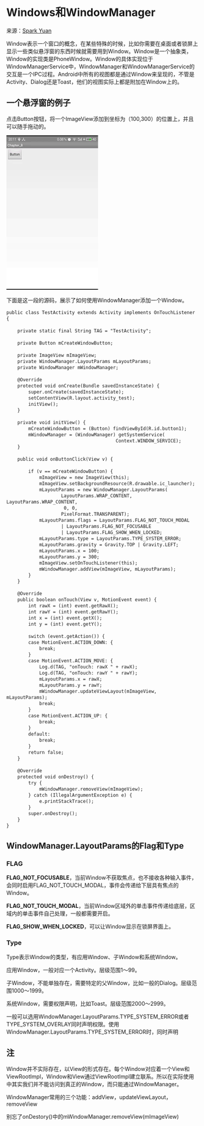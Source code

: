 # Windows和WindowManager

来源：[Spark Yuan](http://sparkyuan.me/2016/03/11/Windows%E5%92%8CWindowManager/)

Window表示一个窗口的概念，在某些特殊的时候，比如你需要在桌面或者锁屏上显示一些类似悬浮窗的东西时候就需要用到Window。Window是一个抽象类，Window的实现类是PhoneWindow。Window的具体实现位于WindowManagerService中，WindowManager和WindowManagerService的交互是一个IPC过程。Android中所有的视图都是通过Window来呈现的，不管是Activity、Dialog还是Toast，他们的视图实际上都是附加在Window上的。

## 一个悬浮窗的例子

点击Button按钮，将一个ImageView添加到坐标为（100,300）的位置上，并且可以随手拖动的。

![](2/1.gif)

下面是这一段的源码，展示了如何使用WindowManager添加一个Window。

```
public class TestActivity extends Activity implements OnTouchListener {

    private static final String TAG = "TestActivity";

    private Button mCreateWindowButton;

    private ImageView mImageView;
    private WindowManager.LayoutParams mLayoutParams;
    private WindowManager mWindowManager;

    @Override
    protected void onCreate(Bundle savedInstanceState) {
        super.onCreate(savedInstanceState);
        setContentView(R.layout.activity_test);
        initView();
    }

    private void initView() {
        mCreateWindowButton = (Button) findViewById(R.id.button1);
        mWindowManager = (WindowManager) getSystemService(
        								Context.WINDOW_SERVICE);
    }

    public void onButtonClick(View v) {

        if (v == mCreateWindowButton) {
            mImageView = new ImageView(this);
            mImageView.setBackgroundResource(R.drawable.ic_launcher);
            mLayoutParams = new WindowManager.LayoutParams(
                    LayoutParams.WRAP_CONTENT, LayoutParams.WRAP_CONTENT,
                     0, 0,
                    PixelFormat.TRANSPARENT);
            mLayoutParams.flags = LayoutParams.FLAG_NOT_TOUCH_MODAL
                    | LayoutParams.FLAG_NOT_FOCUSABLE
                    | LayoutParams.FLAG_SHOW_WHEN_LOCKED;
            mLayoutParams.type = LayoutParams.TYPE_SYSTEM_ERROR;
            mLayoutParams.gravity = Gravity.TOP | Gravity.LEFT;
            mLayoutParams.x = 100;
            mLayoutParams.y = 300;
            mImageView.setOnTouchListener(this);
            mWindowManager.addView(mImageView, mLayoutParams);
        }
    }

    @Override
    public boolean onTouch(View v, MotionEvent event) {
        int rawX = (int) event.getRawX();
        int rawY = (int) event.getRawY();
        int x = (int) event.getX();
        int y = (int) event.getY();

        switch (event.getAction()) {
        case MotionEvent.ACTION_DOWN: {
            break;
        }
        case MotionEvent.ACTION_MOVE: {
            Log.d(TAG, "onTouch: rawX " + rawX);
            Log.d(TAG, "onTouch: rawY " + rawY);
            mLayoutParams.x = rawX;
            mLayoutParams.y = rawY;
            mWindowManager.updateViewLayout(mImageView, mLayoutParams);
            break;
        }
        case MotionEvent.ACTION_UP: {
            break;
        }
        default:
            break;
        }
        return false;
    }

    @Override
    protected void onDestroy() {
        try {
            mWindowManager.removeView(mImageView);
        } catch (IllegalArgumentException e) {
            e.printStackTrace();
        }
        super.onDestroy();
    }
}
```

## WindowManager.LayoutParams的Flag和Type

### FLAG

**FLAG_NOT_FOCUSABLE**，当前Window不获取焦点，也不接收各种输入事件，会同时启用FLAG_NOT_TOUCH_MODAL，事件会传递给下层具有焦点的Window。

**FLAG_NOT_TOUCH_MODAL**，当前Window区域外的单击事件传递给底层，区域内的单击事件自己处理，一般都需要开启。

**FLAG_SHOW_WHEN_LOCKED**，可以让Window显示在锁屏界面上。

### Type

Type表示Window的类型，有应用Window、子Window和系统Window。

应用Window，一般对应一个Activity。层级范围1～99。

子Window，不能单独存在，需要特定的父Window，比如一般的Dialog。层级范围1000～1999。

系统Window，需要权限声明，比如Toast。层级范围2000～2999。

一般可以选用WindowManager.LayoutParams.TYPE_SYSTEM_ERROR或者TYPE_SYSTEM_OVERLAY同时声明权限。使用WindowManager.LayoutParams.TYPE_SYSTEM_ERROR时，同时声明

## 注

Window并不实际存在，以View的形式存在。每个Window对应着一个View和ViewRootImpl，Window和View通过ViewRootImpl建立联系。所以在实际使用中其实我们并不能访问到真正的Window，而只能通过WindowManager。

WindowManager常用的三个功能：addView，updateViewLayout，removeView

别忘了onDestory()中的mWindowManager.removeView(mImageView)

